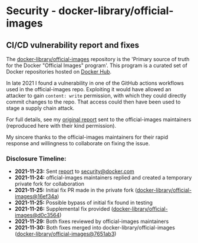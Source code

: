 # Security - docker-library/official-images
## CI/CD vulnerability report and fixes

The [docker-library/official-images](https://github.com/docker-library/official-images) repository is the 'Primary source
of truth for the Docker "Official Images" program'. This program is a curated set of Docker repositories hosted on
[Docker Hub](https://hub.docker.com/u/library).

In late 2021 I found a vulnerability in one of the GitHub actions workflows used in the official-images repo. Exploiting it would
have allowed an attacker to gain `content: write` permission, with which they could directly commit changes to the repo.
That access could then have been used to stage a supply chain attack.

For full details, see my [original report](original-report.md) sent to the official-images maintainers (reproduced here with their kind permission).

My sincere thanks to the official-images maintainers for their rapid response and willingness to collaborate on fixing the issue.

### Disclosure Timeline:
* **2021-11-23:** Sent [report](original-report.md) to security@docker.com
* **2021-11-24:** official-images maintainers replied and created a temporary private fork for collaboration
* **2021-11-25:** Initial fix PR made in the private fork ([docker-library/official-images@16ef34a](https://github.com/docker-library/official-images/commit/16ef34a23aab4aef394a9f92b92fce99e4c2f348))
* **2021-11-25:** Possible bypass of initial fix found in testing
* **2021-11-26:** Supplemental fix provided ([docker-library/official-images@d0c3564](https://github.com/docker-library/official-images/commit/d0c35646ec198e388748b8967d702f94a3abed46))
* **2021-11-29:** Both fixes reviewed by official-images maintainers
* **2021-11-30:** Both fixes merged into docker-library/official-images ([docker-library/official-images@7651ab3](https://github.com/docker-library/official-images/commit/7651ab3bc5d4e98c6de5b95173b6a74c07e6f09a))
